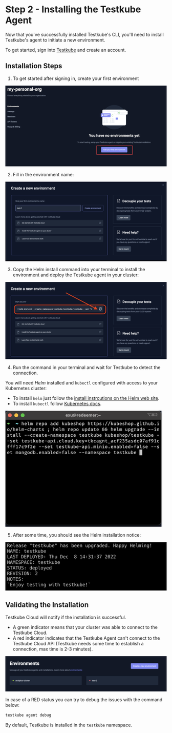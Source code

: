 # Step 2 - Installing the Testkube Agent

Now that you've successfully installed Testkube's CLI, you'll need to install Testkube's agent to initiate a new environment.

To get started, sign into [Testkube](https://cloud.testkube.io) and create an account.

## Installation Steps

1. To get started after signing in, create your first environment

![Create Environment](../img/create-first-environment.png)

2. Fill in the environment name: 

![Fill in Env Name](../img/fill-in-env-name.png)

3. Copy the Helm install command into your terminal to install the environment and deploy the Testkube agent in your cluster: 

![Copy Helm Command](../img/copy-helm-command.png)

4. Run the command in your terminal and wait for Testkube to detect the connection.

You will need *Helm* installed and `kubectl` configured with access to your Kubernetes cluster: 
- To install `helm` just follow the [install instrcutions on the Helm web site](https://helm.sh/docs/intro/install/).
- To install `kubectl` follow [Kubernetes docs](https://kubernetes.io/docs/tasks/tools/).

![Install Steps 1](../img/install-steps.png)

5. After some time, you should see the Helm installation notice: 

![Install Steps 2](../img/install-steps-2.png)


## Validating the Installation 

Testkube Cloud will notify if the installation is successful. 

* A green indicator means that your cluster was able to connect to the Testkube Cloud.
* A red indicator indicates that the Testkube Agent can't connect to the Testkube Cloud API (Testkube needs some time to establish a connection, max time is 2-3 minutes).

![Validate Install](../img/validate-install.png)

In case of a RED status you can try to debug the issues with the command below:

```sh 
testkube agent debug
```



By default, Testkube is installed in the `testkube` namespace.